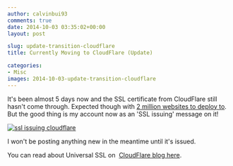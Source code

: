 ```yaml
---
author: calvinbui93
comments: true
date: 2014-10-03 03:35:02+00:00
layout: post

slug: update-transition-cloudflare
title: Currently Moving to CloudFlare (Update)

categories:
- Misc
images: 2014-10-03-update-transition-cloudflare
---
```


It's been almost 5 days now and the SSL certificate from CloudFlare still hasn't come through. Expected though with [2 million websites to deploy to](https://blog.cloudflare.com/universal-ssl-be-just-a-bit-more-patient/). But the good thing is my account now as an 'SSL issuing' message on it!

[![ssl issuing cloudflare](/images/{{page.images}}/capture.png)](/images/{{page.images}}/capture.png)

I won't be posting anything new in the meantime until it's issued.

You can read about Universal SSL on  [CloudFlare blog here](https://blog.cloudflare.com/).
